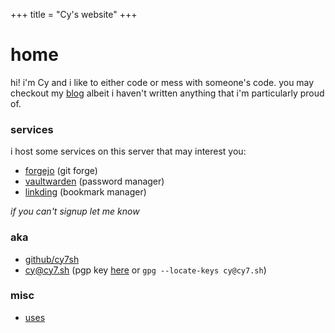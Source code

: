 +++
title = "Cy's website"
+++

# home
hi! i'm Cy and i like to either code or mess with someone's code. you may checkout my [blog](/blog) albeit i haven't written anything that i'm particularly proud of.

### services
i host some services on this server that may interest you:
- [forgejo](https://git.cy7.sh) (git forge)
- [vaultwarden](https://pass.cy7.sh) (password manager)
- [linkding](https://link.cy7.sh) (bookmark manager)

_if you can't signup let me know_

### aka
- [github/cy7sh](https://github.com/cy7sh)
- cy@cy7.sh (pgp key [here](/pgp.txt) or `gpg --locate-keys cy@cy7.sh`)

### misc
- [uses](/uses)
